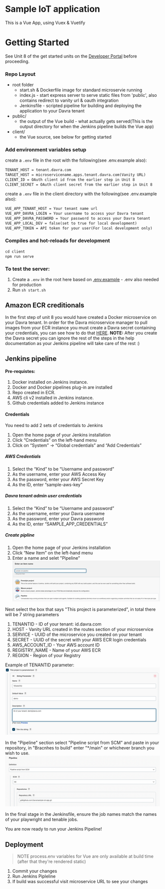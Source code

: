 Sample IoT application
=======================================

This is a Vue App, using Vuex & Vuetify

# Getting Started
See Unit 8 of the get started units on the [Developer Portal](https://www.developer.davra.com/get-started/unit-8/) before proceeding.
### Repo Layout

* root folder
  - start.sh & Dockerfile image for standard microservie running
  - index.js - start express server to serve static files from 'public', also contains redirect to vanity url & oauth integration
  - Jenkinsfile - scripted pipeline for building and deploying the application to your Davra tenant
* public/
  - the output of the Vue build - what actually gets served(This is the output directory for when the Jenkins pipeline builds the Vue app)
* client/
  - the Vue source, see below for getting started

### Add environment variables setup

create a `.env` file in the root with the following(see .env.example also):
```
TENANT_HOST = tenant.davra.com
TARGET_HOST = microservicename.apps.tenant.davra.com(Vanity URL)
CLIENT_ID = OAuth client id from the earlier step in Unit 8
CLIENT_SECRET = OAuth client secret from the earlier step in Unit 8
```

create a `.env` file in the client directory with the following(see .env.example also):
```
VUE_APP_TENANT_HOST = Your tenant name url
VUE_APP_DAVRA_LOGIN = Your username to access your Davra tenant
VUE_APP_DAVRA_PASSWORD = Your password to access your Davra tenant
VUE_APP_LOCAL_DEV = false(set to true for local development)
VUE_APP_TOKEN = API token for your user(For local development only)
```

### Compiles and hot-reloads for development
```
cd client
npm run serve
```
### To test the server:

1. Create a `.env` in the root here based on [.env.example](.env.example) - .env also needed for production
2. Run `sh start.sh`

## Amazon ECR creditionals

In the first step of unit 8 you would have created a Docker microservice on your Davra tenant. In order for the Davra microservice manager to pull images from your ECR instance you must create a Davra secret containing your credentials, you can see how to do that [HERE](https://help.davra.com/#/custom-services?id=example-use-of-a-private-docker-registry-on-aws-ecrhttpsawsamazoncomecr). **NOTE:** After you create the Davra secret you can ignore the rest of the steps in the help documentation as your Jenkins pipeline will take care of the rest :) 

## Jenkins pipeline
#### Pre-requistes:
1. Docker installed on Jenkins instance.
2. Docker and Docker pipelines plug-in are installed
3. Repo created in ECR.
4. AWS cli v2 installed in Jenkins instance.
5. Github credentials added to Jenkins instance

#### Credentials

You need to add 2 sets of credentials to Jenkins

1. Open the home page of your Jenkins installation
2. Click “Credentials” on the left-hand menu
3. Click on “System” -> “Global credentials” and “Add Credentials”
##### AWS Credentials

1. Select the “Kind” to be “Username and password”
2. As the username, enter your AWS Access Key
3. As the password, enter your AWS Secret Key
4. As the ID, enter “sample-aws-key”

##### Davra tenant admin user credentials

1. Select the “Kind” to be “Username and password”
2. As the username, enter your Davra username
3. As the password, enter your Davra password
4. As the ID, enter “SAMPLE_APP_CREDENTIALS”

##### Create pipline

1. Open the home page of your Jenkins installation
2. Click “New Item” on the left-hand menu
3. Enter a name and selet "Pipeline" 
![Pipeline](images/pipeline.png)

Next select the box that says "This project is parameterized", in total there will be 7 string parameters

1. TENANTID - ID of your tenant: id.davra.com
2. HOST - Vanity URL created in the routes section of your microservice
3. SERVICE - UUID of the microservice you created on your tenant
4. SECRET - UUID of the secret with your AWS ECR login credentials 
5. AWS_ACCOUNT_ID - Your AWS account ID
6. REGISTRY_NAME - Name of your AWS ECR
7. REGION - Region of your Registry

Example of TENANTID parameter:
![TENANTID](images/parameters-example.png)

In the "Pipeline" section select "Pipeline script from SCM" and paste in your repository, in "Bracnhes to build" enter "*/main" or whichever branch you wish to use.
![SCM](images/pipeline-def.png)

In the final stage in the Jenkinsfile, ensure the job names match the names of your playwright and tenable jobs.

You are now ready to run your Jenkins Pipeline!
## Deployment

> NOTE process.env variables for Vue are only available at build time (after that they're rendered static)

1. Commit your changes
2. Run Jenkins Pipleline
3. If build was successful visit microservice URL to see your changes
